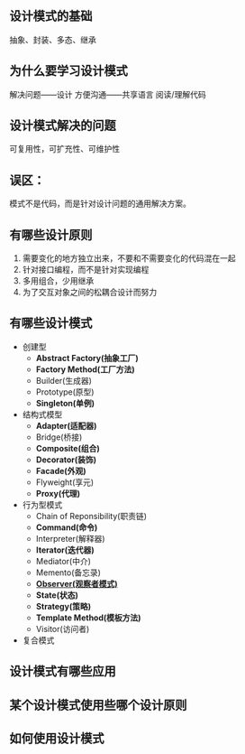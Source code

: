 ## 设计模式的基础
抽象、封装、多态、继承

## 为什么要学习设计模式
解决问题——设计
方便沟通——共享语言
阅读/理解代码

## 设计模式解决的问题
可复用性，可扩充性、可维护性

## 误区：
模式不是代码，而是针对设计问题的通用解决方案。

## 有哪些设计原则
1. 需要变化的地方独立出来，不要和不需要变化的代码混在一起
2. 针对接口编程，而不是针对实现编程
3. 多用组合，少用继承
4. 为了交互对象之间的松耦合设计而努力

## 有哪些设计模式

* 创建型
    * **Abstract Factory(抽象工厂)**
    * **Factory Method(工厂方法)**
    * Builder(生成器)
    * Prototype(原型)
    * **Singleton(单例)**
* 结构式模型
    * **Adapter(适配器)**
    * Bridge(桥接)
    * **Composite(组合)**
    * **Decorator(装饰)**
    * **Facade(外观)**
    * Flyweight(享元)
    * **Proxy(代理)**
* 行为型模式
    * Chain of Reponsibility(职责链)
    * **Command(命令)**
    * Interpreter(解释器)
    * **Iterator(迭代器)**
    * Mediator(中介)
    * Memento(备忘录)
    * [**Observer(观察者模式)**](./1.观察者模式.md)
    * **State(状态)**
    * **Strategy(策略)**
    * **Template Method(模板方法)**
    * Visitor(访问者)
* 复合模式

## 设计模式有哪些应用

## 某个设计模式使用些哪个设计原则

## 如何使用设计模式

